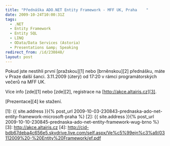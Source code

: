 ```yaml
---
title: "Přednáška ADO.NET Entity Framework - MFF UK, Praha    "
date: 2009-10-24T10:00:31Z
tags:
  - .NET
  - Entity Framework
  - Entity SQL
  - LINQ
  - OData/Data Services (Astoria)
  - Presentations &amp; Speaking
redirect_from: /id/230848/
layout: post
---
```

Pokud jste nestihli první [pražskou][1] nebo [brněnskou][2] přednášku, máte v Praze další šanci. 3.11.2009 (úterý) od 17:20 v rámci programátorských večerů na MFF UK.

Více info [zde][1] nebo [zde][2], registrace na [http://akce.altairis.cz][3].

[Prezentace][4] ke stažení.

[1]: {{ site.address }}{% post_url 2009-10-03-230843-prednaska-ado-net-entity-framework-microsoft-praha %}
[2]: {{ site.address }}{% post_url 2009-10-10-230845-prednaska-ado-net-entity-framework-wug-brno %}
[3]: http://akce.altairis.cz
[4]: http://cid-bdb67deba4c656e5.skydrive.live.com/self.aspx/Ve%c5%99ejn%c3%a9/03112009%20-%20Entity%20Framework/ef.pdf